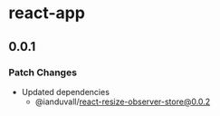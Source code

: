 # react-app

## 0.0.1

### Patch Changes

- Updated dependencies
  - @ianduvall/react-resize-observer-store@0.0.2
